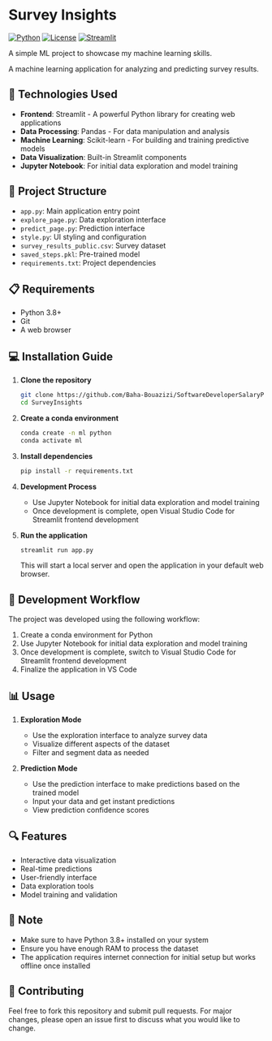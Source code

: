 # Survey Insights

[![Python](https://img.shields.io/badge/python-3.8%2B-blue)](https://www.python.org/)
[![License](https://img.shields.io/badge/license-MIT-green)](LICENSE)
[![Streamlit](https://img.shields.io/badge/streamlit-1.29.0-orange)](https://streamlit.io/)


A simple ML project to showcase my machine learning skills.

A machine learning application for analyzing and predicting survey results.

## 🚀 Technologies Used

- **Frontend**: Streamlit - A powerful Python library for creating web applications
- **Data Processing**: Pandas - For data manipulation and analysis
- **Machine Learning**: Scikit-learn - For building and training predictive models
- **Data Visualization**: Built-in Streamlit components
- **Jupyter Notebook**: For initial data exploration and model training

## 📁 Project Structure

- `app.py`: Main application entry point
- `explore_page.py`: Data exploration interface
- `predict_page.py`: Prediction interface
- `style.py`: UI styling and configuration
- `survey_results_public.csv`: Survey dataset
- `saved_steps.pkl`: Pre-trained model
- `requirements.txt`: Project dependencies

## 📋 Requirements

- Python 3.8+
- Git
- A web browser

## 💻 Installation Guide

1. **Clone the repository**
   ```bash
   git clone https://github.com/Baha-Bouazizi/SoftwareDeveloperSalaryPrediction.git
   cd SurveyInsights
   ```

2. **Create a conda environment**
   ```bash
   conda create -n ml python
   conda activate ml
   ```

3. **Install dependencies**
   ```bash
   pip install -r requirements.txt
   ```

4. **Development Process**
   - Use Jupyter Notebook for initial data exploration and model training
   - Once development is complete, open Visual Studio Code for Streamlit frontend development

5. **Run the application**
   ```bash
   streamlit run app.py
   ```

   This will start a local server and open the application in your default web browser.

## 📝 Development Workflow

The project was developed using the following workflow:
1. Create a conda environment for Python
2. Use Jupyter Notebook for initial data exploration and model training
3. Once development is complete, switch to Visual Studio Code for Streamlit frontend development
4. Finalize the application in VS Code

## 📊 Usage

1. **Exploration Mode**
   - Use the exploration interface to analyze survey data
   - Visualize different aspects of the dataset
   - Filter and segment data as needed

2. **Prediction Mode**
   - Use the prediction interface to make predictions based on the trained model
   - Input your data and get instant predictions
   - View prediction confidence scores

## 🔍 Features

- Interactive data visualization
- Real-time predictions
- User-friendly interface
- Data exploration tools
- Model training and validation

## 📝 Note

- Make sure to have Python 3.8+ installed on your system
- Ensure you have enough RAM to process the dataset
- The application requires internet connection for initial setup but works offline once installed

## 🤝 Contributing

Feel free to fork this repository and submit pull requests. For major changes, please open an issue first to discuss what you would like to change.

